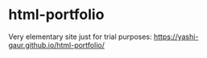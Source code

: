 # html-portfolio
Very elementary site just for trial purposes: https://yashi-gaur.github.io/html-portfolio/
